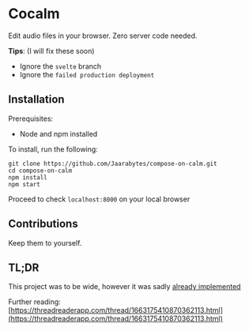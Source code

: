 # Cocalm

Edit audio files in your browser. Zero server code needed.

**Tips**: (I will fix these soon)
- Ignore the `svelte` branch
- Ignore the `failed production deployment`

## Installation

Prerequisites:
- Node and npm installed

To install, run the following:
```
git clone https://github.com/Jaarabytes/compose-on-calm.git
cd compose-on-calm
npm install
npm start
```

Proceed to check `localhost:8000` on your local browser

## Contributions

Keep them to yourself.

## TL;DR

This project was to be wide, however it was sadly [already implemented](https://github.com/yacineMTB/talk)

Further reading: [https://threadreaderapp.com/thread/1663175410870362113.html](https://threadreaderapp.com/thread/1663175410870362113.html)
